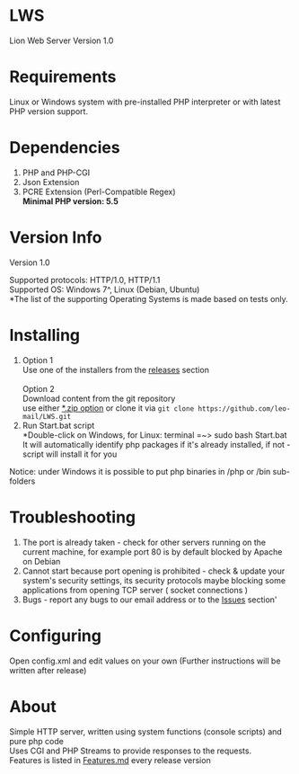 # LWS
Lion Web Server
Version 1.0

# Requirements
Linux or Windows system with pre-installed PHP interpreter or with latest PHP version support.

# Dependencies
1. PHP and PHP-CGI
2. Json Extension
3. PCRE Extension (Perl-Compatible Regex)<br>
<b>Minimal PHP version: 5.5</b>

# Version Info
Version 1.0

Supported protocols: HTTP/1.0, HTTP/1.1<br>
Supported OS: Windows 7^, Linux (Debian, Ubuntu)<br>
*The list of the supporting Operating Systems is made based on tests only.

# Installing
1) Option 1 <br>
Use one of the installers from the <a href="../../releases">releases</a> section<br>
<br> Option 2 <br>
Download content from the git repository<br> use either <a href="../../archive/master.zip">*.zip option</a> or clone it via   `git clone https://github.com/leo-mail/LWS.git`
2) Run Start.bat script<br>
*Double-click on Windows, for Linux: terminal =~> sudo bash Start.bat<br>
It will automatically identify php packages if it's already installed, if not - script will install it for you

Notice: under Windows it is possible to put php binaries in /php or /bin sub-folders

# Troubleshooting
1. The port is already taken - check for other servers running on the current machine, for example port 80 is by default blocked by Apache on Debian
2. Cannot start because port opening is prohibited - check & update your system's security settings, its security protocols maybe blocking some applications from opening TCP server ( socket connections )
3. Bugs - report any bugs to our email address or to the <a href="../../issues">Issues</a> section'

# Configuring
Open config.xml and edit values on your own (Further instructions will be written after release)

# About
Simple HTTP server, written using system functions (console scripts) and pure php code<br>
Uses CGI and PHP Streams to provide responses to the requests.
<br>Features is listed in <a href="/Features.md">Features.md<a> every release version
